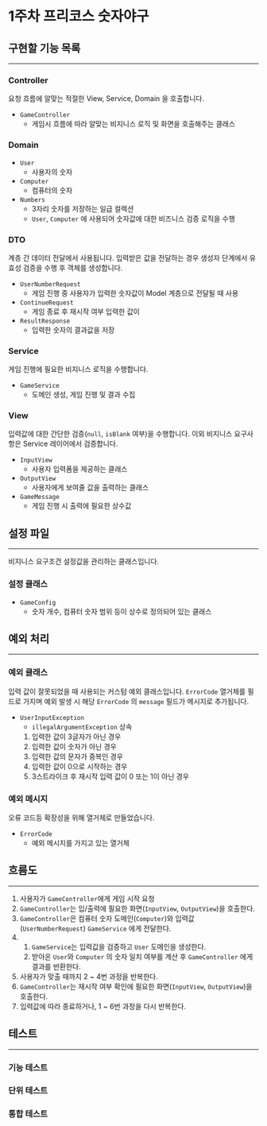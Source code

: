 # 1주차 프리코스 숫자야구

## 구현할 기능 목록

---


### Controller
요청 흐름에 알맞는 적절한 View, Service, Domain 을 호출합니다.  
- `GameController`
  - 게임시 흐름에 따라 알맞는 비지니스 로직 및 화면을 호출해주는 클래스

### Domain
- `User`
  - 사용자의 숫자
- `Computer`
  - 컴퓨터의 숫자
- `Numbers`
  - 3자리 숫자를 저장하는 일급 컬렉션
  - `User`, `Computer` 에 사용되어 숫자값에 대한 비즈니스 검증 로직을 수행

### DTO
계층 간 데이터 전달에서 사용됩니다. 입력받은 값을 전달하는 경우 생성자 단계에서 유효성 검증을 수행 후 객체를 생성합니다.

- `UserNumberRequest`
  - 게임 진행 중 사용자가 입력한 숫자값이 Model 계층으로 전달될 때 사용
- `ContinueRequest`
  - 게임 종료 후 재시작 여부 입력한 값이 
- `ResultResponse`
  - 입력한 숫자의 결과값을 저장


### Service
게임 진행에 필요한 비지니스 로직을 수행합니다. 
- `GameService`
  - 도메인 생성, 게임 진행 및 결과 수집

### View
입력값에 대한 간단한 검증(`null`, `isBlank` 여부)을 수행합니다. 이외 비지니스 요구사항은 Service 레이어에서 검증합니다.
- `InputView`
  - 사용자 입력폼을 제공하는 클래스
- `OutputView`
  - 사용자에게 보여줄 값을 출력하는 클래스 
- `GameMessage`
  - 게임 진행 시 출력에 필요한 상수값

## 설정 파일

---
비지니스 요구조건 설정값을 관리하는 클래스입니다.
### 설정 클래스
- `GameConfig`
  - 숫자 개수, 컴퓨터 숫자 범위 등이 상수로 정의되어 있는 클래스 

## 예외 처리

---
### 예외 클래스
입력 값이 잘못되었을 때 사용되는 커스텀 예외 클래스입니다. `ErrorCode` 열거체를 필드로 가지며 예외 발생 시 해당 `ErrorCode` 의 `message` 필드가 메시지로 추가됩니다.
- `UserInputException`
  - `illegalArgumentException` 상속
  1. 입력한 값이 3글자가 아닌 경우
  2. 입력한 값이 숫자가 아닌 경우
  3. 입력한 값의 문자가 중복인 경우
  4. 입력한 값이 0으로 시작하는 경우
  5. 3스트라이크 후 재시작 입력 값이 0 또는 1이 아닌 경우

### 예외 메시지
오류 코드등 확장성을 위해 열거체로 만들었습니다.
- `ErrorCode`
  - 예외 메시지를 가지고 있는 열거체

## 흐름도

---
1. 사용자가 `GameController`에게 게임 시작 요청
2. `GameController`는 입/출력에 필요한 화면(`InputView`, `OutputView`)을 호출한다.
3. `GameController`은 컴퓨터 숫자 도메인(`Computer`)와 입력값(`UserNumberRequest`) `GameService` 에게 전달한다.
4. 
   1. `GameService`는 입력값을 검증하고 `User` 도메인을 생성한다.
   2. 받아온 `User`와 `Computer` 의 숫자 일치 여부를 계산 후 `GameController` 에게 결과를 반환한다.
5. 사용자가 맞출 때까지 2 ~ 4번 과정을 반복한다.
6. `GameController`는 재시작 여부 확인에 필요한 화면(`InputView`, `OutputView`)을 호출한다.
7. 입력값에 따라 종료하거나, 1 ~ 6번 과정을 다시 반복한다.

## 테스트

---
### 기능 테스트

### 단위 테스트

### 통합 테스트